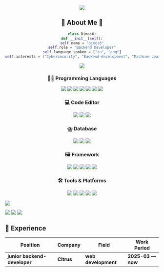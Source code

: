 <div align="center">
  <img src="https://user-images.githubusercontent.com/73097560/115834477-dbab4500-a447-11eb-908a-139a6edaec5c.gif">

  <h2>🌟 About Me 🌟</h2>
  
  ```python
  class Bimos6:
  def __init__(self):
  self.name = "bimos6"
  self.role = "Backend Developer"
  self.language_spoken = ["ru", "eng"]
  self.interests = ["Cybersecurity", "Backend-development", "Machine Learning"]
  ```

  <img src="https://user-images.githubusercontent.com/73097560/115834477-dbab4500-a447-11eb-908a-139a6edaec5c.gif">

  <h3>👨‍💻 Programming Languages</h3>
  <p>
    <img src="https://img.shields.io/badge/c%23-%23239120.svg?style=for-the-badge&logo=c-sharp&logoColor=white"/>
    <img src="https://img.shields.io/badge/shell_script-%23121011.svg?style=for-the-badge&logo=gnu-bash&logoColor=white"/>
    <img src="https://img.shields.io/badge/python-3670A0?style=for-the-badge&logo=python&logoColor=ffdd54"/>
    <img src="https://img.shields.io/badge/php-%23777BB4.svg?style=for-the-badge&logo=php&logoColor=white"/>
    <img src="https://img.shields.io/badge/html5-%23E34F26.svg?style=for-the-badge&logo=html5&logoColor=white"/>
    <img src="https://img.shields.io/badge/css3-%231572B6.svg?style=for-the-badge&logo=css3&logoColor=white"/>
    <img src="https://img.shields.io/badge/javascript-%23323330.svg?style=for-the-badge&logo=javascript&logoColor=%23F7DF1E"/>
  </p>

  <h3>💻 Code Editor</h3>
  <p>
    <img src="https://img.shields.io/badge/Visual%20Studio%20Code-0078d7.svg?style=for-the-badge&logo=visual-studio-code&logoColor=white"/>
    <img src="https://img.shields.io/badge/Visual%20Studio-5C2D91.svg?style=for-the-badge&logo=visual-studio&logoColor=white"/>
    <img src="https://img.shields.io/badge/pycharm-143?style=for-the-badge&logo=pycharm&logoColor=black&color=black&labelColor=green"/>
  </p>

  <h3>⛈️ Database</h3>
  <p>
    <img src="https://img.shields.io/badge/mysql-%2300f.svg?style=for-the-badge&logo=mysql&logoColor=white"/>
    <img src="https://img.shields.io/badge/Microsoft%20SQL%20Sever-CC2927?style=for-the-badge&logo=microsoft%20sql%20server&logoColor=white"/>
    <img src="https://img.shields.io/badge/sqlite-%2307405e.svg?style=for-the-badge&logo=sqlite&logoColor=white"/>
  </p>

  <h3>🖼️ Framework</h3>
  <p>
    <img src="https://img.shields.io/badge/laravel-%23FF2D20.svg?style=for-the-badge&logo=laravel&logoColor=white"/>
    <img src="https://img.shields.io/badge/.NET-5C2D91?style=for-the-badge&logo=.net&logoColor=white"/>
    <img src="https://img.shields.io/badge/flask-%23000.svg?style=for-the-badge&logo=flask&logoColor=white"/>
    <img src="https://img.shields.io/badge/jquery-%230769AD.svg?style=for-the-badge&logo=jquery&logoColor=white"/>
    <img src="https://img.shields.io/badge/unity-%23000000.svg?style=for-the-badge&logo=unity&logoColor=white"/>
  </p>

  <h3>🛠 Tools & Platforms</h3>
  <p>
    <img src="https://img.shields.io/badge/Ubuntu-E95420?style=for-the-badge&logo=ubuntu&logoColor=white"/>
    <img src="https://img.shields.io/badge/git-%23F05033.svg?style=for-the-badge&logo=git&logoColor=white"/>
    <img src="https://img.shields.io/badge/gitlab-%23181717.svg?style=for-the-badge&logo=gitlab&logoColor=white"/>
    <img src="https://img.shields.io/badge/bitbucket-%230047B3.svg?style=for-the-badge&logo=bitbucket&logoColor=white"/>
    <img src="https://img.shields.io/badge/nginx-%23009639.svg?style=for-the-badge&logo=nginx&logoColor=white"/>
  </p>
</div>


<img src="https://user-images.githubusercontent.com/73097560/115834477-dbab4500-a447-11eb-908a-139a6edaec5c.gif">


<p align="left">
  <img src="https://github-readme-stats.vercel.app/api?username=Bimos6&theme=bear&show_icons=true&hide_border=true&count_private=true&locale=ru">
  <img src="https://tryhackme-badges.s3.amazonaws.com/ivova4412.png">
  <img src="https://github.r2v.ch/codewars?user=Bimos6&stroke=%23BB432C">
</p>


## 👔 Experience
| Position               | Company                     | Field                         | Work Period       |
| ---------------------- | --------------------------- | ----------------------------- | ----------------- |
| **junior backend-developer**         | **Citrus**                | **web development**       | **2025-03 — now** |



